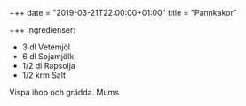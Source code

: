 +++
date = "2019-03-21T22:00:00+01:00"
title = "Pannkakor"

+++
Ingredienser:

* 3 dl Vetemjöl
* 6 dl Sojamjölk
* 1/2 dl Rapsolja
* 1/2 krm Salt

Vispa ihop och grädda. Mums
